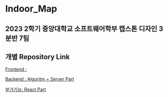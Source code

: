 # Indoor_Map

## 2023 2학기 중앙대학교 소프트웨어학부 캡스톤 디자인 3분반 7팀

## 개별 Repository Link

[Frontend : ](https://github.com/PROMLEE/Indoor_map_flutter)

[Backend : Algoritm + Server Part](https://github.com/PROMLEE/Indoor_map_algorithm)

[부가기능: React Part](https://github.com/PROMLEE/Indoor_map_react)
